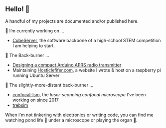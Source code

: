## Hello! 👋

A handful of my projects are documented and/or published here.

🔭 I’m currently working on ...
- [CubeServer](https://github.com/snorklerjoe/CubeServer), the software backbone of a high-school STEM competition I am helping to start.

🍳 The Back-burner ...
- [Designing a compact Arduino APRS radio transmitter](https://www.hosticlefifer.com/blog/?show=14)
- Maintaining [Hosticlefifer.com](https://www.hosticlefifer.com/blog), a website I wrote & host on a raspberry pi running Ubuntu Server

🥘 The slightly-more-distant back-burner ...
- [confocal-lsm](https://github.com/snorklerjoe/confocal-lsm), the _laser-scanning confocal microscope_ I've been working on since 2017
- [trebsim](https://github.com/snorklerjoe/trebsim)

When I'm not tinkering with electronics or writing code, you can find me watching pond life 🦠 under a microscope or playing the organ 🎹.
